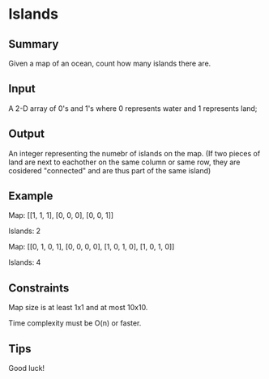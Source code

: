 # Islands

## Summary

Given a map of an ocean, count how many islands there are.

## Input

A 2-D array of 0's and 1's where 0 represents water and 1 represents land;

## Output

An integer representing the numebr of islands on the map. (If two pieces of land are next to eachother on the same column or same row, they are cosidered "connected" and are thus part of the same island)

## Example

Map:
[[1, 1, 1],
 [0, 0, 0],
 [0, 0, 1]]

Islands: 2

Map:
[[0, 1, 0, 1],
 [0, 0, 0, 0],
 [1, 0, 1, 0],
 [1, 0, 1, 0]]

Islands: 4

## Constraints 
 
Map size is at least 1x1 and at most 10x10.

Time complexity must be O(n) or faster.

## Tips

Good luck!